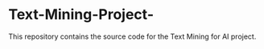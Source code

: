 # Text-Mining-Project-
This repository contains the source code for the Text Mining for AI project. 
